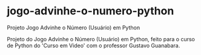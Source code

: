 # jogo-advinhe-o-numero-python
Projeto Jogo Advinhe o Número (Usuário) em Python

Projeto do Jogo Advinhe o Número (Usuário) em Python, feito para o curso de Python do 'Curso em Video' com o professor Gustavo Guanabara.
